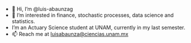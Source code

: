 - 👋 Hi, I’m @luis-abaunzag
- 👀 I’m interested in finance, stochastic processes, data science and statistics.
- I’m an Actuary Science student at UNAM, currently in my last semester.
- 📫 Reach me at luisabaunza@ciencias.unam.mx

<!---
luis-abaunzag/luis-abaunzag is a ✨ special ✨ repository because its `README.md` (this file) appears on your GitHub profile.
You can click the Preview link to take a look at your changes.
--->
